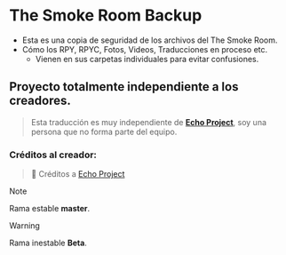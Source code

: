 # The Smoke Room Backup

- Esta es una copia de seguridad de los archivos del The Smoke Room.
- Cómo los RPY, RPYC, Fotos,  Videos, Traducciones en proceso etc.
    - Vienen  en sus carpetas individuales para evitar confusiones.

## Proyecto totalmente independiente a los creadores.

> Esta traducción es muy independiente de [**Echo Project**](https://echoproject.itch.io/), soy una persona que no forma parte del equipo.
> 

### Créditos al creador:

> 📖 Créditos a [Echo Project](https://echoproject.itch.io/)
> 

> [!NOTE]
> Rama estable **master**.

> [!WARNING]
> Rama inestable **Beta**.